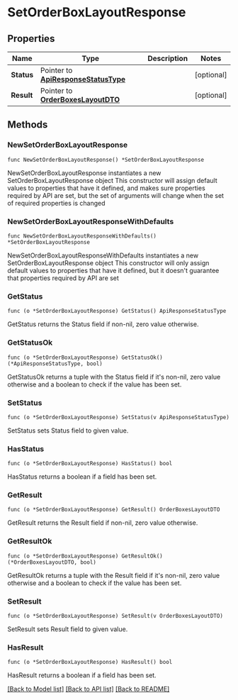 # SetOrderBoxLayoutResponse

## Properties

Name | Type | Description | Notes
------------ | ------------- | ------------- | -------------
**Status** | Pointer to [**ApiResponseStatusType**](ApiResponseStatusType.md) |  | [optional] 
**Result** | Pointer to [**OrderBoxesLayoutDTO**](OrderBoxesLayoutDTO.md) |  | [optional] 

## Methods

### NewSetOrderBoxLayoutResponse

`func NewSetOrderBoxLayoutResponse() *SetOrderBoxLayoutResponse`

NewSetOrderBoxLayoutResponse instantiates a new SetOrderBoxLayoutResponse object
This constructor will assign default values to properties that have it defined,
and makes sure properties required by API are set, but the set of arguments
will change when the set of required properties is changed

### NewSetOrderBoxLayoutResponseWithDefaults

`func NewSetOrderBoxLayoutResponseWithDefaults() *SetOrderBoxLayoutResponse`

NewSetOrderBoxLayoutResponseWithDefaults instantiates a new SetOrderBoxLayoutResponse object
This constructor will only assign default values to properties that have it defined,
but it doesn't guarantee that properties required by API are set

### GetStatus

`func (o *SetOrderBoxLayoutResponse) GetStatus() ApiResponseStatusType`

GetStatus returns the Status field if non-nil, zero value otherwise.

### GetStatusOk

`func (o *SetOrderBoxLayoutResponse) GetStatusOk() (*ApiResponseStatusType, bool)`

GetStatusOk returns a tuple with the Status field if it's non-nil, zero value otherwise
and a boolean to check if the value has been set.

### SetStatus

`func (o *SetOrderBoxLayoutResponse) SetStatus(v ApiResponseStatusType)`

SetStatus sets Status field to given value.

### HasStatus

`func (o *SetOrderBoxLayoutResponse) HasStatus() bool`

HasStatus returns a boolean if a field has been set.

### GetResult

`func (o *SetOrderBoxLayoutResponse) GetResult() OrderBoxesLayoutDTO`

GetResult returns the Result field if non-nil, zero value otherwise.

### GetResultOk

`func (o *SetOrderBoxLayoutResponse) GetResultOk() (*OrderBoxesLayoutDTO, bool)`

GetResultOk returns a tuple with the Result field if it's non-nil, zero value otherwise
and a boolean to check if the value has been set.

### SetResult

`func (o *SetOrderBoxLayoutResponse) SetResult(v OrderBoxesLayoutDTO)`

SetResult sets Result field to given value.

### HasResult

`func (o *SetOrderBoxLayoutResponse) HasResult() bool`

HasResult returns a boolean if a field has been set.


[[Back to Model list]](../README.md#documentation-for-models) [[Back to API list]](../README.md#documentation-for-api-endpoints) [[Back to README]](../README.md)


